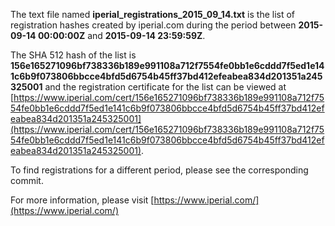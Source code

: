 The text file named **iperial_registrations_2015_09_14.txt** is the list of registration hashes created by iperial.com during the period between **2015-09-14 00:00:00Z** and **2015-09-14 23:59:59Z**.

The SHA 512 hash of the list is **156e165271096bf738336b189e991108a712f7554fe0bb1e6cddd7f5ed1e141c6b9f073806bbcce4bfd5d6754b45ff37bd412efeabea834d201351a245325001** and the registration certificate for the list can be viewed at [https://www.iperial.com/cert/156e165271096bf738336b189e991108a712f7554fe0bb1e6cddd7f5ed1e141c6b9f073806bbcce4bfd5d6754b45ff37bd412efeabea834d201351a245325001](https://www.iperial.com/cert/156e165271096bf738336b189e991108a712f7554fe0bb1e6cddd7f5ed1e141c6b9f073806bbcce4bfd5d6754b45ff37bd412efeabea834d201351a245325001).

To find registrations for a different period, please see the corresponding commit.

For more information, please visit [https://www.iperial.com/](https://www.iperial.com/)
